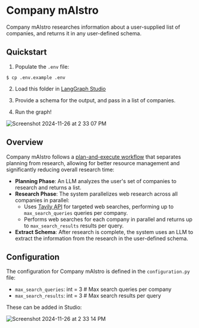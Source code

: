 # Company mAIstro

Company mAIstro researches information about a user-supplied list of companies, and returns it in any user-defined schema.

## Quickstart

1. Populate the `.env` file: 
```
$ cp .env.example .env
```

2. Load this folder in [LangGraph Studio](https://github.com/langchain-ai/langgraph-studio?tab=readme-ov-file#download) 

3. Provide a schema for the output, and pass in a list of companies. 

4. Run the graph!

![Screenshot 2024-11-26 at 2 33 07 PM](https://github.com/user-attachments/assets/7b52ac0a-fe4a-414c-8936-9a2d8abaea46)


## Overview

 Company mAIstro follows a [plan-and-execute workflow](https://github.com/assafelovic/gpt-researcher) that separates planning from research, allowing for better resource management and significantly reducing overall research time:

   - **Planning Phase**: An LLM analyzes the user's set of companies to research and returns a list. 
   - **Research Phase**: The system parallelizes web research across all companies in parallel:
     - Uses [Tavily API](https://tavily.com/) for targeted web searches, performing up to `max_search_queries` queries per company.
     - Performs web searches for each company in parallel and returns up to `max_search_results` results per query.
   - **Extract Schema**: After research is complete, the system uses an LLM to extract the information from the research in the user-defined schema.

## Configuration

The configuration for Company mAIstro is defined in the `configuration.py` file: 
* `max_search_queries`: int = 3 # Max search queries per company
* `max_search_results`: int = 3 # Max search results per query

These can be added in Studio:

![Screenshot 2024-11-26 at 2 33 14 PM](https://github.com/user-attachments/assets/305cf2ad-a664-4cb6-99e5-e86bd024b065)

